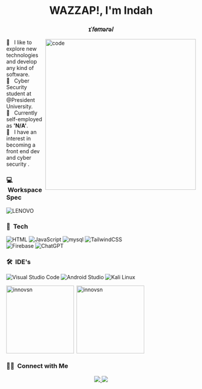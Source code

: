<h1 align="center">WAZZAP!, I'm Indah </h1>
<h3 align="center"> ɪˈ𝑓𝑒𝑚ə𝑟ə𝑙 </h3>

<img align="right" alt="code" width="400" src="https://media1.tenor.com/images/eceada65c15a485ec04f1c83fc9ac714/tenor.gif?itemid=9402415" />


🫡 &nbsp; I like to explore new technologies and develop any kind of software.\
👾 &nbsp; Cyber Security student at @President University.\
🫣 &nbsp; Currently self-employed as **'N/A'**.\
🥶 &nbsp; I have an interest in becoming a front end dev and cyber security .

### 💻 &nbsp;Workspace Spec
![LENOVO](https://img.shields.io/badge/lenovo-05122A?style=flat&logo=lenovo&logoColor=88E0EF)&nbsp;

### 🧬 &nbsp;Tech
![HTML](https://img.shields.io/badge/html-%2320232a.svg?style=for-the-badge&logo=html5&logoColor=%2361DAFB)
![JavaScript](https://img.shields.io/badge/Javascript-black?style=for-the-badge&logo=javascript&logoColor=white)
![mysql](https://img.shields.io/badge/mysql-%23FF2D20.svg?style=for-the-badge&logo=mysql&logoColor=white)
![TailwindCSS](https://img.shields.io/badge/tailwindcss-%2338B2AC.svg?style=for-the-badge&logo=tailwind-css&logoColor=white)
<br />
![Firebase](https://img.shields.io/badge/Firebase-039BE5?style=for-the-badge&logo=Firebase&logoColor=white)
![ChatGPT](https://img.shields.io/badge/chatGPT-74aa9c?style=for-the-badge&logo=openai&logoColor=white)
### 🛠 &nbsp;IDE's

![Visual Studio Code](https://img.shields.io/badge/Visual%20Studio%20Code-0078d7.svg?style=for-the-badge&logo=visual-studio-code&logoColor=white)
![Android Studio](https://img.shields.io/badge/Android%20Studio-3DDC84.svg?style=for-the-badge&logo=android-studio&logoColor=white)
![Kali Linux](https://img.shields.io/badge/kalilinux-007ACC?style=for-the-badge&logo=kalilinux&logoColor=white)


<p><img  height="180em" align="left" src="https://github-readme-stats-eight-theta.vercel.app/api/top-langs/?username=innovsn&theme=dark&layout=compact&langs_count=8" alt="innovsn" /></p>

<p>&nbsp;<img  height="180em" align="center" src="https://github-readme-streak-stats.herokuapp.com/?user=innovsn&theme=dark&hide_border=fals" alt="innovsn" /></p>

### 🤝🏻 &nbsp;Connect with Me
<div align="center">
<a href="https://www.linkedin.com/in/innovsn26" target="_blank">
  <img src="https://img.shields.io/badge/linkedin-%230077B5.svg?style=for-the-badge&logo=linkedin&logoColor=white"/>
<a href="https://www.instagram.com/innovsn_/" target="_blank">
  <img src="https://img.shields.io/badge/Instagram-%23E4405F.svg?style=for-the-badge&logo=Instagram&logoColor=white"/>
</div>
